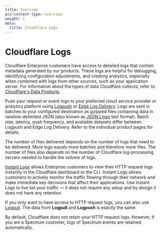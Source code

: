 ```yaml
---
title: Overview
pcx-content-type: overview
weight: 1
meta:
  title: Cloudflare Logs
---
```


# Cloudflare Logs

Cloudflare Enterprise customers have access to detailed logs that contain metadata generated by our products. These logs are helpful for debugging, identifying configuration adjustments, and creating analytics, especially when combined with logs from other sources, such as your application server. For information about the types of data Cloudflare collects, refer to [Cloudflare's Data Products](/fundamentals/data-products/).

Push your request or event logs to your preferred cloud service provider or analytics platform using [Logpush](/logs/get-started/) or [Edge Log Delivery](/logs/edge-log-delivery/). Logs are sent in batches to your configured destination as gzipped files containing data in newline-delimited JSON (also known as [JSON Lines](https://jsonlines.org/) text format). Batch size, latency, push frequency, and available datasets differ between Logpush and Edge Log Delivery. Refer to the individual product pages for details.

The number of files delivered depends on the number of logs that need to be delivered. More logs equals more batches and therefore more files. The number of files also depends on the number of Cloudflare log-processing servers needed to handle the volume of logs.

[Instant Logs](/logs/instant-logs/) allows Enterprise customers to view their HTTP request logs instantly in the Cloudflare dashboard or the CLI. Instant Logs allows customers to actively monitor the traffic flowing through their network and make immediate key decisions that affect their applications. Use Instant Logs to live tail your traffic — it does not require any setup and by design it does not have any retention.

If you only want to have access to HTTP request logs, you can also use [Logpull](/logs/logpull/). The data from **Logpull** and **Logpush** is exactly the same.

By default, Cloudflare does not retain your HTTP request logs. However, if you are a Spectrum customer, logs of Spectrum events are retained automatically.
